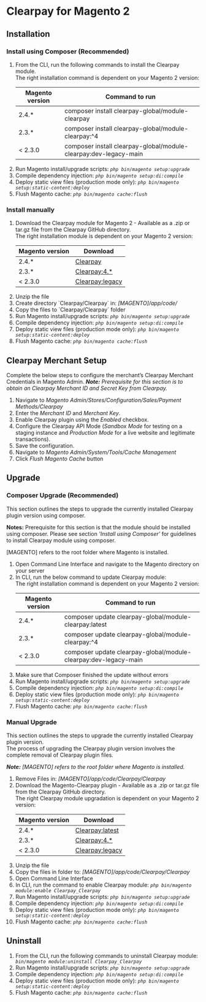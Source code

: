 # Clearpay for Magento 2

## Installation

### Install using Composer (Recommended)
<ol>
<li> From the CLI, run the following commands to install the Clearpay module.
<br/>The right installation command is dependent on your Magento 2 version:

| Magento version | Command to run                                              |
|-----------------|-------------------------------------------------------------|
| 2.4.*           | composer install clearpay-global/module-clearpay            |
| 2.3.*           | composer install clearpay-global/module-clearpay:^4         |
| < 2.3.0         | composer install clearpay-global/module-clearpay:dev-legacy-main |
</li>
<li> Run Magento install/upgrade scripts: <code><em>php bin/magento setup:upgrade</em></code> </li>
<li> Compile dependency injection: <code><em>php bin/magento setup:di:compile</em></code> </li>
<li> Deploy static view files (production mode only): <code><em>php bin/magento setup:static-content:deploy</em></code> </li>
<li> Flush Magento cache: <code><em>php bin/magento cache:flush</em></code></li>
</ol>

### Install manually
<ol>
	<li> Download the Clearpay module for Magento 2 - Available as a .zip or tar.gz file from the Clearpay GitHub directory.
   <br/>The right installation module is dependent on your Magento 2 version:

| Magento version | Download                                          |
|-----------------|--------------------------------------------------------|
| 2.4.*           | [Clearpay](https://github.com/clearpayeu/clearpay-magento-2/archive/refs/heads/main.zip) |
| 2.3.*           | [Clearpay:4.*](https://github.com/clearpayeu/clearpay-magento-2/archive/refs/heads/2.3-main.zip)  |
| < 2.3.0         | [Clearpay:legacy](https://github.com/clearpayeu/clearpay-magento-2/archive/refs/heads/legacy-main.zip) |
</li>
<li> Unzip the file</li>
<li> Create directory `Clearpay/Clearpay` in: <em>[MAGENTO]/app/code/ </em> </li>
<li> Copy the files to `Clearpay/Clearpay` folder </li>
<li> Run Magento install/upgrade scripts: <code><em>php bin/magento setup:upgrade</em></code> </li>
<li> Compile dependency injection: <code><em>php bin/magento setup:di:compile</em></code> </li>
<li> Deploy static view files (production mode only): <code><em>php bin/magento setup:static-content:deploy</em></code> </li>
<li> Flush Magento cache: <code><em>php bin/magento cache:flush</em></code></li>
</ol>

## Clearpay Merchant Setup
Complete the below steps to configure the merchant’s Clearpay Merchant Credentials in Magento Admin.
<em><strong>Note:</strong> Prerequisite for this section is to obtain an Clearpay Merchant ID and Secret Key from Clearpay.</em>

<ol>
   <li> Navigate to <em>Magento Admin/Stores/Configuration/Sales/Payment Methods/Clearpay</em> </li>
	<li> Enter the <em>Merchant ID</em> and <em>Merchant Key</em>. </li>
	<li> Enable Clearpay plugin using the <em>Enabled</em> checkbox. </li>
	<li> Configure the Clearpay API Mode (<em>Sandbox Mode</em> for testing on a staging instance and <em>Production Mode</em> for a live website and legitimate transactions). </li>
	<li> Save the configuration. </li>
	<li> Navigate to <em>Magento Admin/System/Tools/Cache Management</em> </li>
    <li> Click <em>Flush Magento Cache</em> button</li>
</ol>

## Upgrade

### Composer Upgrade (Recommended)
<p> This section outlines the steps to upgrade the currently installed Clearpay plugin version using composer. </p>
<p> <strong>Notes:</strong> Prerequisite for this section is that the module should be installed using composer. Please see section <em>'Install using Composer'</em> for guidelines to install Clearpay module using composer.</p>
<p>[MAGENTO] refers to the root folder where Magento is installed. </p>

<ol>
	<li> Open Command Line Interface and navigate to the Magento directory on your server</li>
	<li> In CLI, run the below command to update Clearpay module:  
<br/>The right installation command is dependent on your Magento 2 version:

| Magento version | Command to run                                         |
|-----------------|--------------------------------------------------------|
| 2.4.*           | composer update clearpay-global/module-clearpay:latest |
| 2.3.*           | composer update clearpay-global/module-clearpay:^4 |
| < 2.3.0         | composer update clearpay-global/module-clearpay:dev-legacy-main |
 </li>
<li> Make sure that Composer finished the update without errors </li>
<li> Run Magento install/upgrade scripts: <code><em>php bin/magento setup:upgrade</em></code> </li>
<li> Compile dependency injection: <code><em>php bin/magento setup:di:compile</em></code> </li>
<li> Deploy static view files (production mode only): <code><em>php bin/magento setup:static-content:deploy</em></code> </li>
<li> Flush Magento cache: <code><em>php bin/magento cache:flush</em></code></li>
</ol>

### Manual Upgrade
<p>This section outlines the steps to upgrade the currently installed Clearpay plugin version.<br/>
The process of upgrading the Clearpay plugin version involves the complete removal of Clearpay plugin files. <br/>
</p>
<em><strong>Note:</strong>  [MAGENTO] refers to the root folder where Magento is installed. </em>

<ol>
	<li> Remove Files in: <em>[MAGENTO]/app/code/Clearpay/Clearpay</em></li>
	<li> Download the Magento-Clearpay plugin - Available as a .zip or tar.gz file from the Clearpay GitHub directory.
 <br/>The right Clearpay module upgradation is dependent on your Magento 2 version:

| Magento version | Download                                          |
|-----------------|--------------------------------------------------------|
| 2.4.*           | [Clearpay:latest](https://github.com/clearpayeu/clearpay-magento-2/archive/refs/heads/main.zip) |
| 2.3.*           | [Clearpay:4.*](https://github.com/clearpayeu/clearpay-magento-2/archive/refs/heads/2.3-main.zip)  |
| < 2.3.0         | [Clearpay:legacy](https://github.com/clearpayeu/clearpay-magento-2/archive/refs/heads/legacy-main.zip) |
   </li>
	<li> Unzip the file </li>
	<li> Copy the files in folder to:  <em>[MAGENTO]/app/code/Clearpay/Clearpay</em> </li>
	<li> Open Command Line Interface </li>
	<li> In CLI, run the command to enable Clearpay module: <code><em>php bin/magento module:enable Clearpay_Clearpay</em></code> </li>
	<li> Run Magento install/upgrade scripts: <code><em>php bin/magento setup:upgrade</em></code> </li>
   <li> Compile dependency injection: <code><em>php bin/magento setup:di:compile</em></code> </li>
   <li> Deploy static view files (production mode only): <code><em>php bin/magento setup:static-content:deploy</em></code> </li>
   <li> Flush Magento cache: <code><em>php bin/magento cache:flush</em></code></li>
</ol>

## Uninstall

<ol>
<li> From the CLI, run the following commands to uninstall Clearpay module: <code><em> bin/magento module:uninstall Clearpay_Clearpay</em></code>
</li>
<li> Run Magento install/upgrade scripts: <code><em>php bin/magento setup:upgrade</em></code> </li>
   <li> Compile dependency injection: <code><em>php bin/magento setup:di:compile</em></code> </li>
   <li> Deploy static view files (production mode only): <code><em>php bin/magento setup:static-content:deploy</em></code> </li>
   <li> Flush Magento cache: <code><em>php bin/magento cache:flush</em></code></li>
</ol>
